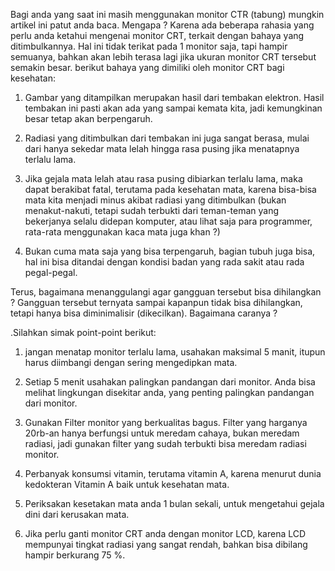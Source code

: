 Bagi anda yang saat ini masih menggunakan monitor CTR (tabung) mungkin artikel ini patut anda baca. Mengapa ? Karena ada beberapa rahasia yang perlu anda ketahui mengenai monitor CRT, terkait dengan bahaya yang ditimbulkannya. Hal ini tidak terikat pada 1 monitor saja, tapi hampir semuanya, bahkan akan lebih terasa lagi jika ukuran monitor CRT tersebut semakin besar. berikut bahaya yang dimiliki oleh monitor CRT bagi kesehatan:

1. Gambar yang ditampilkan merupakan hasil dari tembakan elektron. Hasil tembakan ini pasti akan ada yang sampai kemata kita, jadi kemungkinan besar tetap akan berpengaruh.

2. Radiasi yang ditimbulkan dari tembakan ini juga sangat berasa, mulai dari hanya sekedar mata lelah hingga rasa pusing jika menatapnya terlalu lama.

3. Jika gejala mata lelah atau rasa pusing dibiarkan terlalu lama, maka dapat berakibat fatal, terutama pada kesehatan mata, karena bisa-bisa mata kita menjadi minus akibat radiasi yang ditimbulkan (bukan menakut-nakuti, tetapi sudah terbukti dari teman-teman yang bekerjanya selalu didepan komputer, atau lihat saja para programmer, rata-rata menggunakan kaca mata juga khan ?)

4. Bukan cuma mata saja yang bisa terpengaruh, bagian tubuh juga bisa, hal ini bisa ditandai dengan kondisi badan yang rada sakit atau rada pegal-pegal.

Terus, bagaimana menanggulangi agar gangguan tersebut bisa dihilangkan ? Gangguan tersebut ternyata sampai kapanpun tidak bisa dihilangkan, tetapi hanya bisa diminimalisir (dikecilkan). Bagaimana caranya ?

.Silahkan simak point-point berikut:

1. jangan menatap monitor terlalu lama, usahakan maksimal 5 manit, itupun harus diimbangi dengan sering mengedipkan mata.

2. Setiap 5 menit usahakan palingkan pandangan dari monitor. Anda bisa melihat lingkungan disekitar anda, yang penting palingkan pandangan dari monitor.

3. Gunakan Filter monitor yang berkualitas bagus. Filter yang harganya 20rb-an hanya berfungsi untuk meredam cahaya, bukan meredam radiasi, jadi gunakan filter yang sudah terbukti bisa meredam radiasi monitor.

4. Perbanyak konsumsi vitamin, terutama vitamin A, karena menurut dunia kedokteran Vitamin A baik untuk kesehatan mata.

5. Periksakan kesetakan mata anda 1 bulan sekali, untuk mengetahui gejala dini dari kerusakan mata.

6. Jika perlu ganti monitor CRT anda dengan monitor LCD, karena LCD mempunyai tingkat radiasi yang sangat rendah, bahkan bisa dibilang hampir berkurang 75 %.
